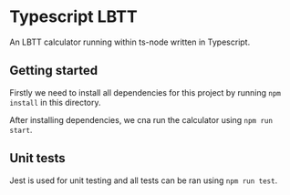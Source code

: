 # Typescript LBTT

An LBTT calculator running within ts-node written in Typescript.

## Getting started

Firstly we need to install all dependencies for this project by running `npm install` in this directory.

After installing dependencies, we cna run the calculator using `npm run start`.

## Unit tests

Jest is used for unit testing and all tests can be ran using `npm run test`.
